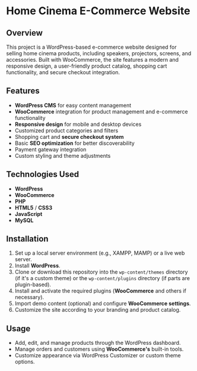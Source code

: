# Home Cinema E-Commerce Website

## Overview

This project is a WordPress-based e-commerce website designed for selling home cinema products, including speakers, projectors, screens, and accessories. Built with WooCommerce, the site features a modern and responsive design, a user-friendly product catalog, shopping cart functionality, and secure checkout integration.

## Features

- **WordPress CMS** for easy content management
- **WooCommerce** integration for product management and e-commerce functionality
- **Responsive design** for mobile and desktop devices
- Customized product categories and filters
- Shopping cart and **secure checkout system**
- Basic **SEO optimization** for better discoverability
- Payment gateway integration
- Custom styling and theme adjustments

## Technologies Used

- **WordPress**
- **WooCommerce**
- **PHP**
- **HTML5** / **CSS3**
- **JavaScript**
- **MySQL**

## Installation

1. Set up a local server environment (e.g., XAMPP, MAMP) or a live web server.
2. Install **WordPress**.
3. Clone or download this repository into the `wp-content/themes` directory (if it's a custom theme) or the `wp-content/plugins` directory (if parts are plugin-based).
4. Install and activate the required plugins (**WooCommerce** and others if necessary).
5. Import demo content (optional) and configure **WooCommerce settings**.
6. Customize the site according to your branding and product catalog.

## Usage

- Add, edit, and manage products through the WordPress dashboard.
- Manage orders and customers using **WooCommerce's** built-in tools.
- Customize appearance via WordPress Customizer or custom theme options.
